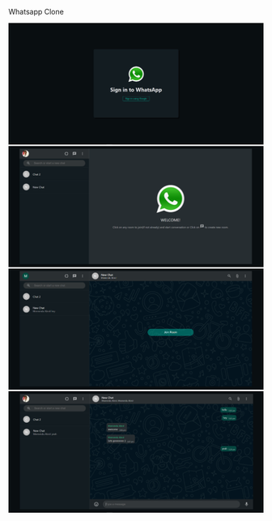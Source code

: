 Whatsapp Clone

![](screenshots/Capture2.PNG)
![](screenshots/Capture.PNG)
![](screenshots/Capture3.PNG)
![](screenshots/Capture4.PNG)
